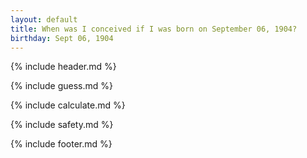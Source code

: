 ```yaml
---
layout: default
title: When was I conceived if I was born on September 06, 1904?
birthday: Sept 06, 1904
---
```


{% include header.md %}

{% include guess.md %}

{% include calculate.md %}

{% include safety.md %}

{% include footer.md %}



